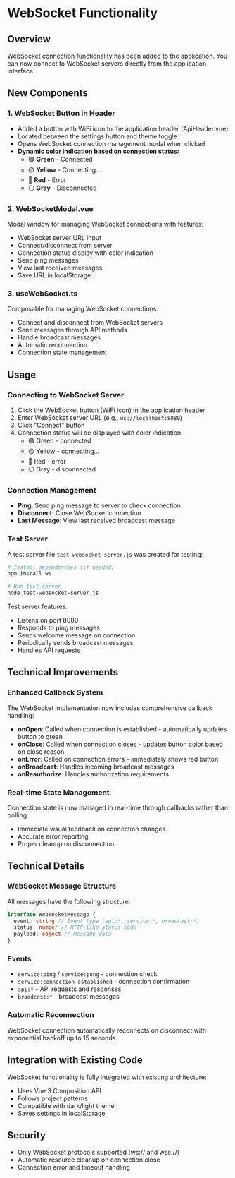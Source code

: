 # WebSocket Functionality

## Overview

WebSocket connection functionality has been added to the application. You can now connect to WebSocket servers directly from the application interface.

## New Components

### 1. WebSocket Button in Header

- Added a button with WiFi icon to the application header (ApiHeader.vue)
- Located between the settings button and theme toggle
- Opens WebSocket connection management modal when clicked
- **Dynamic color indication based on connection status:**
  - 🟢 **Green** - Connected
  - 🟡 **Yellow** - Connecting...
  - 🔴 **Red** - Error
  - ⚪ **Gray** - Disconnected

### 2. WebSocketModal.vue

Modal window for managing WebSocket connections with features:

- WebSocket server URL input
- Connect/disconnect from server
- Connection status display with color indication
- Send ping messages
- View last received messages
- Save URL in localStorage

### 3. useWebSocket.ts

Composable for managing WebSocket connections:

- Connect and disconnect from WebSocket servers
- Send messages through API methods
- Handle broadcast messages
- Automatic reconnection
- Connection state management

## Usage

### Connecting to WebSocket Server

1. Click the WebSocket button (WiFi icon) in the application header
2. Enter WebSocket server URL (e.g., `ws://localhost:8080`)
3. Click "Connect" button
4. Connection status will be displayed with color indication:
   - 🟢 Green - connected
   - 🟡 Yellow - connecting...
   - 🔴 Red - error
   - ⚪ Gray - disconnected

### Connection Management

- **Ping**: Send ping message to server to check connection
- **Disconnect**: Close WebSocket connection
- **Last Message**: View last received broadcast message

### Test Server

A test server file `test-websocket-server.js` was created for testing:

```bash
# Install dependencies (if needed)
npm install ws

# Run test server
node test-websocket-server.js
```

Test server features:

- Listens on port 8080
- Responds to ping messages
- Sends welcome message on connection
- Periodically sends broadcast messages
- Handles API requests

## Technical Improvements

### Enhanced Callback System

The WebSocket implementation now includes comprehensive callback handling:

- **onOpen**: Called when connection is established - automatically updates button to green
- **onClose**: Called when connection closes - updates button color based on close reason
- **onError**: Called on connection errors - immediately shows red button
- **onBroadcast**: Handles incoming broadcast messages
- **onReauthorize**: Handles authorization requirements

### Real-time State Management

Connection state is now managed in real-time through callbacks rather than polling:

- Immediate visual feedback on connection changes
- Accurate error reporting
- Proper cleanup on disconnection

## Technical Details

### WebSocket Message Structure

All messages have the following structure:

```typescript
interface WebsocketMessage {
  event: string // Event type (api:*, service:*, broadcast:*)
  status: number // HTTP-like status code
  payload: object // Message data
}
```

### Events

- `service:ping` / `service:pong` - connection check
- `service:connection_established` - connection confirmation
- `api:*` - API requests and responses
- `broadcast:*` - broadcast messages

### Automatic Reconnection

WebSocket connection automatically reconnects on disconnect with exponential backoff up to 15 seconds.

## Integration with Existing Code

WebSocket functionality is fully integrated with existing architecture:

- Uses Vue 3 Composition API
- Follows project patterns
- Compatible with dark/light theme
- Saves settings in localStorage

## Security

- Only WebSocket protocols supported (ws:// and wss://)
- Automatic resource cleanup on connection close
- Connection error and timeout handling
